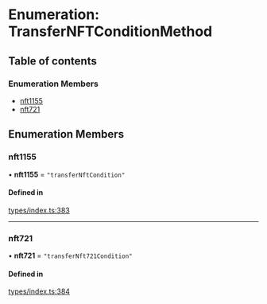 # Enumeration: TransferNFTConditionMethod

## Table of contents

### Enumeration Members

- [nft1155](TransferNFTConditionMethod.md#nft1155)
- [nft721](TransferNFTConditionMethod.md#nft721)

## Enumeration Members

### nft1155

• **nft1155** = ``"transferNftCondition"``

#### Defined in

[types/index.ts:383](https://github.com/nevermined-io/components-catalog/blob/dda3469/lib/src/types/index.ts#L383)

___

### nft721

• **nft721** = ``"transferNft721Condition"``

#### Defined in

[types/index.ts:384](https://github.com/nevermined-io/components-catalog/blob/dda3469/lib/src/types/index.ts#L384)
